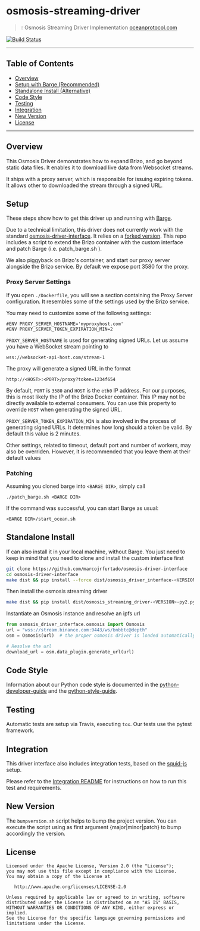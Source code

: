 # osmosis-streaming-driver

> 💧 Osmosis Streaming Driver Implementation
> [oceanprotocol.com](https://oceanprotocol.com)

[![Build Status](https://travis-ci.com/marcojrfurtado/osmosis-streaming-driver.svg)](https://travis-ci.com/oceanprotocol/osmosis-streaming-driver)

---

## Table of Contents

- [Overview](#overview)
- [Setup with Barge (Recommended)](#setup)
- [Standalone Install (Alternative)](#standalone-install)
- [Code Style](#code-style)
- [Testing](#testing)
- [Integration](#integration)
- [New Version](#new-version)
- [License](#license)

---

## Overview

This Osmosis Driver demonstrates how to expand Brizo, and go beyond static data files. It enables it to download live data from Websocket streams.

It ships with a proxy server, which is responsible for issuing expiring tokens. It allows other to downloaded the stream through a signed URL.

## Setup

These steps show how to get this driver up and running with [Barge](https://github.com/oceanprotocol/barge). 

Due to a technical limitation, this driver does not currently work with the standard [osmosis-driver-interface](https://github.com/oceanprotocol/osmosis-driver-interface). It relies on a [forked version](https://github.com/oceanprotocol/osmosis-driver-interface). This repo includes a script to extend the Brizo container with the custom interface and patch Barge (i.e. patch_barge.sh ).

We also piggyback on Brizo's container, and start our proxy server alongside the Brizo service. By default we expose port 3580 for the proxy.

### Proxy Server Settings

If you open `./Dockerfile`, you will see a section containing the Proxy Server configuration. It resembles some of the settings used by the Brizo service.

You may need to customize some of the following settings:
```
#ENV PROXY_SERVER_HOSTNAME='myproxyhost.com'
#ENV PROXY_SERVER_TOKEN_EXPIRATION_MIN=2
```

`PROXY_SERVER_HOSTNAME` is used for generating signed URLs. Let us assume you have a WebSocket stream pointing to 
```
wss://websocket-api-host.com/stream-1
``` 
The proxy will generate a signed URL in the format 
```
http://<HOST>:<PORT>/proxy?token=1234f654
``` 
By default, `PORT` is `3580` and `HOST` is the `eth0` IP address. For our purposes, this is most likely the IP of the Brizo Docker container. This IP may not be directly available to external consumers. You can use this property to override `HOST` when generating the signed URL.

`PROXY_SERVER_TOKEN_EXPIRATION_MIN` is also involved in the process of generating signed URLs. It determines how long should a token be valid. By default this value is 2 minutes.

Other settings, related to timeout, default port and number of workers, may also be overriden. However, it is recommended that you leave them at their default values

### Patching

Assuming you cloned barge into `<BARGE DIR>`, simply call
```
./patch_barge.sh <BARGE DIR>
```

If the command was successful, you can start Barge as usual:
```
<BARGE DIR>/start_ocean.sh
``` 

## Standalone Install

If can also install it in your local machine, without Barge. You just need to keep in mind that you need to clone and install the custom interface first

```bash
git clone https://github.com/marcojrfurtado/osmosis-driver-interface
cd osmosis-driver-interface
make dist && pip install --force dist/osmosis_driver_interface-<VERSION>-py2.py3-none-any.whl
```

Then install the osmosis streaming driver

```bash
make dist && pip install dist/osmosis_streaming_driver-<VERSION>-py2.py3-none-any
```

Instantiate an Osmosis instance and resolve an ipfs url

```python
from osmosis_driver_interface.osmosis import Osmosis
url = "wss://stream.binance.com:9443/ws/bnbbtc@depth"
osm = Osmosis(url)  # the proper osmosis driver is loaded automatically to match the url

# Resolve the url
download_url = osm.data_plugin.generate_url(url)
```

## Code Style

Information about our Python code style is documented in the [python-developer-guide](https://github.com/oceanprotocol/dev-ocean/blob/master/doc/development/python-developer-guide.md)
and the [python-style-guide](https://github.com/oceanprotocol/dev-ocean/blob/master/doc/development/python-style-guide.md).

## Testing

Automatic tests are setup via Travis, executing `tox`.
Our tests use the pytest framework.

## Integration

This driver interface also includes integration tests, based on the [squid-js](https://github.com/oceanprotocol/squid-js) setup.

Please refer to the [Integration README](integration/README.md) for instructions on how to run this test and requirements.

## New Version

The `bumpversion.sh` script helps to bump the project version. You can execute the script using as first argument {major|minor|patch} to bump accordingly the version.

## License

```text
Licensed under the Apache License, Version 2.0 (the "License");
you may not use this file except in compliance with the License.
You may obtain a copy of the License at

   http://www.apache.org/licenses/LICENSE-2.0

Unless required by applicable law or agreed to in writing, software
distributed under the License is distributed on an "AS IS" BASIS,
WITHOUT WARRANTIES OR CONDITIONS OF ANY KIND, either express or implied.
See the License for the specific language governing permissions and
limitations under the License.
```

